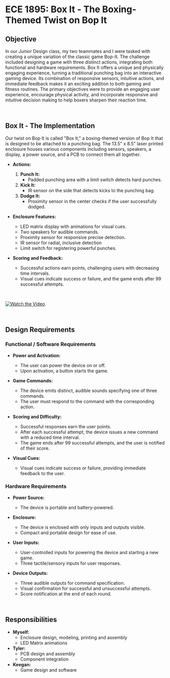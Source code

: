 # ECE 1895: Box It - The Boxing-Themed Twist on Bop It

## Objective

In our Junior Design class, my two teammates and I were tasked with creating a unique variation of the classic game Bop-It. The challenge included designing a game with three distinct actions, integrating both functional and hardware requirements. Box It offers a unique and physically engaging experience, turning a traditional punching bag into an interactive gaming device. Its combination of responsive sensors, intuitive actions, and immediate feedback makes it an exciting addition to both gaming and fitness routines. The primary objectives were to provide an engaging user experience, encourage physical activity, and incorporate responsive and intuitive decision making to help boxers sharpen their reaction time.

<br>

## Box It - The Implementation

Our twist on Bop It is called "Box It," a boxing-themed version of Bop It that is designed to be attached to a punching bag. The 13.5" x 8.5" laser printed enclosure houses various components including sensors, speakers, a display, a power source, and a PCB to connect them all together.

- **Actions:**
  1. **Punch It:**
     - Padded punching area with a limit switch detects hard punches.
  2. **Kick It:**
     - IR sensor on the side that detects kicks to the punching bag.
  3. **Dodge It:**
     - Proximity sensor in the center checks if the user successfully dodged.

- **Enclosure Features:**
  - LED matrix display with animations for visual cues.
  - Two speakers for audible commands.
  - Proximity sensor for responsive precise detection.
  - IR sensor for radial, inclusive detection
  - Limit switch for registering powerful punches.

- **Scoring and Feedback:**
  - Successful actions earn points, challenging users with decreasing time intervals.
  - Visual cues indicate success or failure, and the game ends after 99 successful attempts.

<br>

[![Watch the Video](https://img.youtube.com/vi/TcJYKmGF-bU/maxresdefault.jpg)](https://youtu.be/TcJYKmGF-bU)

<br>


## Design Requirements

### Functional / Software Requirements

- **Power and Activation:**
  - The user can power the device on or off.
  - Upon activation, a button starts the game.

- **Game Commands:**
  - The device emits distinct, audible sounds specifying one of three commands.
  - The user must respond to the command with the corresponding action.

- **Scoring and Difficulty:**
  - Successful responses earn the user points.
  - After each successful attempt, the device issues a new command with a reduced time interval.
  - The game ends after 99 successful attempts, and the user is notified of their score.

- **Visual Cues:**
  - Visual cues indicate success or failure, providing immediate feedback to the user.

### Hardware Requirements

- **Power Source:**
  - The device is portable and battery-powered.

- **Enclosure:**
  - The device is enclosed with only inputs and outputs visible.
  - Compact and portable design for ease of use.

- **User Inputs:**
  - User-controlled inputs for powering the device and starting a new game.
  - Three tactile/sensory inputs for user responses.

- **Device Outputs:**
  - Three audible outputs for command specification.
  - Visual confirmation for successful and unsuccessful attempts.
  - Score notification at the end of each round.
 
<br>

## Responsibilities
- **Myself:**
    - Enclosure design, modeling, printing and assembly
    - LED Matrix animations
- **Tyler:**
    - PCB design and assembly
    - Component integration
- **Keegan:**
    - Game design and software
